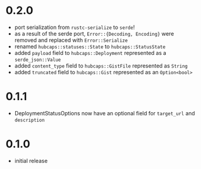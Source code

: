 # 0.2.0

* port serialization from `rustc-serialize` to `serde`!
* as a result of the serde port, `Error::{Decoding, Encoding}` were removed and replaced with `Error::Serialize`
* renamed `hubcaps::statuses::State` to `hubcaps::StatusState`
* added `payload` field to `hubcaps::Deployment` represented as a `serde_json::Value`
* added `content_type` field to `hubcaps::GistFile` represented as `String`
* added `truncated` field to `hubcaps::Gist` represented as an `Option<bool>`

# 0.1.1

* DeploymentStatusOptions now have an optional field for `target_url` and `description`

# 0.1.0

* initial release
